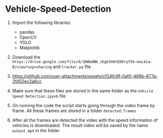 # Vehicle-Speed-Detection

1. Import the following libraries:
   - pandas
   - OpenCV
   - YOLO
   - Matplotlib
  
2. Download the `https://drive.google.com/file/d/1DWbANN_cKg63H4tDXDryY5k-moL4iw-B/view?usp=sharing` and `tracker.py` file
3. https://github.com/user-attachments/assets/cf24fc9f-0af0-488b-877a-2fd52ec2a6cc
4. Make sure that these files are stored in the same folder as the `Vehicle Speed Detection.ipynb` file
5. On running the code the script starts going through the video frame by frame. All these frames are stored in a folder `detected_frames`
6. After all the frames are detected the video with the speed information of vehicles is downloaded. The result video will be saved by the name `output.mp4` in the folder
